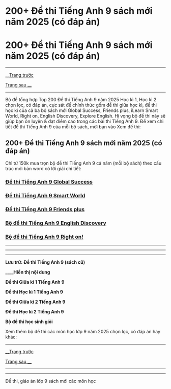 # 200+ Đề thi Tiếng Anh 9 sách mới năm 2025 (có đáp án)

# 200+ Đề thi Tiếng Anh 9 sách mới năm 2025 (có đáp án)

* * *

[__Trang trước](https://vietjack.com/de-kiem-tra-lop-9/index.jsp)

[Trang sau __](https://vietjack.com/de-kiem-tra-lop-9/de-thi-giua-ki-1-tieng-anh-lop-9-co-dap-an-2021.jsp)

* * *

Bộ đề tổng hợp Top 200 Đề thi Tiếng Anh 9 năm 2025 Học kì 1, Học kì 2 chọn lọc, có đáp án, cực sát đề chính thức gồm đề thi giữa học kì, đề thi học kì của cả ba bộ sách mới Global Success, Friends plus, iLearn Smart World, Right on, English Discovery, Explore English. Hi vọng bộ đề thi này sẽ giúp bạn ôn luyện & đạt điểm cao trong các bài thi Tiếng Anh 9. Để xem chi tiết đề thi Tiếng Anh 9 của mỗi bộ sách, mời bạn vào Xem đề thi:

## 200+ Đề thi Tiếng Anh 9 sách mới năm 2025 (có đáp án)

Chỉ từ 150k mua trọn bộ đề thi Tiếng Anh 9 cả năm (mỗi bộ sách) theo cấu trúc mới bản word có lời giải chi tiết:

### [**Đề thi Tiếng Anh 9 Global Success**](https://vietjack.com/de-kiem-tra-lop-9/de-thi-tieng-anh-9-global-success.jsp)

### [**Đề thi Tiếng Anh 9 Smart World**](https://vietjack.com/de-kiem-tra-lop-9/de-thi-tieng-anh-9-smart-world.jsp)

### [**Đề thi Tiếng Anh 9 Friends plus**](https://vietjack.com/de-kiem-tra-lop-9/de-thi-tieng-anh-9-friends-plus.jsp)

### [**Bộ đề thi Tiếng Anh 9 English Discovery**](https://vietjack.com/de-kiem-tra-lop-9/bo-de-thi-tieng-anh-9-english-discovery.jsp)

### [**Bộ đề thi Tiếng Anh 9 Right on!**](https://vietjack.com/de-kiem-tra-lop-9/bo-de-thi-tieng-anh-9-right-on.jsp)

* * *

* * *

* * *

**Lưu trữ: Đề thi Tiếng Anh 9 (sách cũ)**

____**Hiển thị nội dung**

**Đề thi Giữa kì 1 Tiếng Anh 9**

**Đề thi Học kì 1 Tiếng Anh 9**

**Đề thi Giữa kì 2 Tiếng Anh 9**

**Đề thi Học kì 2 Tiếng Anh 9**

**Bộ đề thi học sinh giỏi**

Xem thêm bộ đề thi các môn học lớp 9 năm 2025 chọn lọc, có đáp án hay khác:

* * *

[__Trang trước](https://vietjack.com/de-kiem-tra-lop-9/index.jsp)

[Trang sau __](https://vietjack.com/de-kiem-tra-lop-9/de-thi-giua-ki-1-tieng-anh-lop-9-co-dap-an-2021.jsp)

* * *

* * *

Đề thi, giáo án lớp 9 sách mới các môn học
